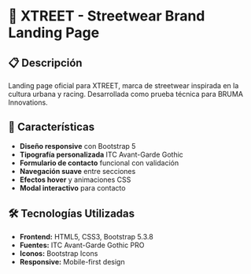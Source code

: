 # 🏁 XTREET - Streetwear Brand Landing Page

## 📋 Descripción
Landing page oficial para XTREET, marca de streetwear inspirada en la cultura urbana y racing. Desarrollada como prueba técnica para BRUMA Innovations.

## 🚀 Características
- **Diseño responsive** con Bootstrap 5
- **Tipografía personalizada** ITC Avant-Garde Gothic
- **Formulario de contacto** funcional con validación
- **Navegación suave** entre secciones
- **Efectos hover** y animaciones CSS
- **Modal interactivo** para contacto

## 🛠️ Tecnologías Utilizadas
- **Frontend:** HTML5, CSS3, Bootstrap 5.3.8
- **Fuentes:** ITC Avant-Garde Gothic PRO
- **Iconos:** Bootstrap Icons
- **Responsive:** Mobile-first design
